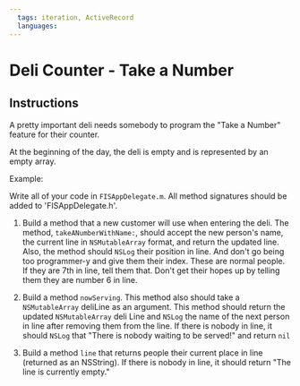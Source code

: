 ```yaml
---
  tags: iteration, ActiveRecord
  languages: 
---
```


# Deli Counter - Take a Number

## Instructions

A pretty important deli needs somebody to program the "Take a Number" feature for their counter.

At the beginning of the day, the deli is empty and is represented by an empty array.

Example: 


Write all of your code in `FISAppDelegate.m`.  All method signatures should be added to 'FISAppDelegate.h'.

1. Build a method that a new customer will use when entering the deli. The method, `takeANumberWithName:`, should accept the new person's name, the current line in `NSMutableArray` format, and return the updated line. Also, the method should `NSLog` their position in line. And don't go being too programmer-y and give them their index. These are normal people. If they are 7th in line, tell them that. Don't get their hopes up by telling them they are number 6 in line.

2. Build a method `nowServing`. This method also should take a `NSMutableArray` deliLine as an argument. This method should return the updated `NSMutableArray` deli Line and `NSLog` the name of the next person in line after removing them from the line. If there is nobody in line, it should `NSLog` that "There is nobody waiting to be served!" and return `nil`

3. Build a method `line` that returns people their current place in line (returned as an NSString). If there is nobody in line, it should return "The line is currently empty."
